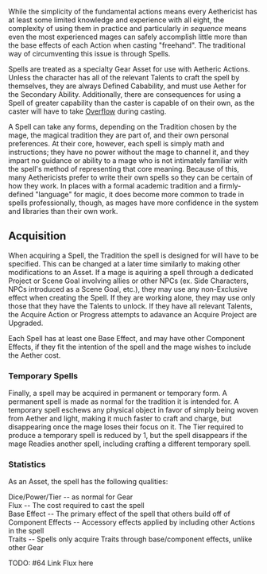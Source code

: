 While the simplicity of the fundamental actions means every Aethericist has at least some limited knowledge and experience with all eight, the complexity of using them in practice and particularly *in sequence* means even the most experienced mages can safely accomplish little more than the base effects of each Action when casting "freehand". The traditional way of circumventing this issue is through Spells.

Spells are treated as a specialty Gear Asset for use with Aetheric Actions. Unless the character has all of the relevant Talents to craft the spell by themselves, they are always Defined Cabability, and must use Aether for the Secondary Ability. Additionally, there are consequences for using a Spell of greater capability than the caster is capable of on their own, as the caster will have to take [Overflow](Flux.md) during casting.

A Spell can take any forms, depending on the Tradition chosen by the mage, the magical tradition they are part of, and their own personal preferences. At their core, however, each spell is simply math and instructions; they have no power without the mage to channel it, and they impart no guidance or ability to a mage who is not intimately familiar with the spell's method of representing that core meaning. Because of this, many Aethericists prefer to write their own spells so they can be certain of how they work. In places with a formal academic tradition and a firmly-defined "language" for magic, it does become more common to trade in spells professionally, though, as mages have more confidence in the system and libraries than their own work.

## Acquisition
When acquiring a Spell, the Tradition the spell is designed for will have to be specified. This can be changed at a later time similarly to making other modifications to an Asset. If a mage is aquiring a spell through a dedicated Project or Scene Goal involving allies or other NPCs (ex. Side Characters, NPCs introduced as a Scene Goal, etc.), they may use any non-Exclusive effect when creating the Spell. If they are working alone, they may use only those that they have the Talents to unlock. If they have all relevant Talents, the Acquire Action or Progress attempts to adavance an Acquire Project are Upgraded.

Each Spell has at least one Base Effect, and may have other Component Effects, if they fit the intention of the spell and the mage wishes to include the Aether cost.

### Temporary Spells
Finally, a spell may be acquired in permanent or temporary form. A permanent spell is made as normal for the tradition it is intended for. A temporary spell eschews any physical object in favor of simply being woven from Aether and light, making it much faster to craft and charge, but disappearing once the mage loses their focus on it. The Tier required to produce a temporary spell is reduced by 1, but the spell disappears if the mage Readies another spell, including crafting a different temporary spell.

### Statistics
As an Asset, the spell has the following qualities:  

Dice/Power/Tier -- as normal for Gear  
Flux -- The cost required to cast the spell  
Base Effect -- The primary effect of the spell that others build off of  
Component Effects -- Accessory effects applied by including other Actions in the spell  
Traits -- Spells only acquire Traits through base/component effects, unlike other Gear  

TODO: #64 Link Flux here